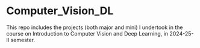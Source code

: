 # Computer_Vision_DL
This repo includes the projects (both major and mini) I undertook in the course on Introduction to Computer Vision and Deep Learning, in 2024-25-II semester.
